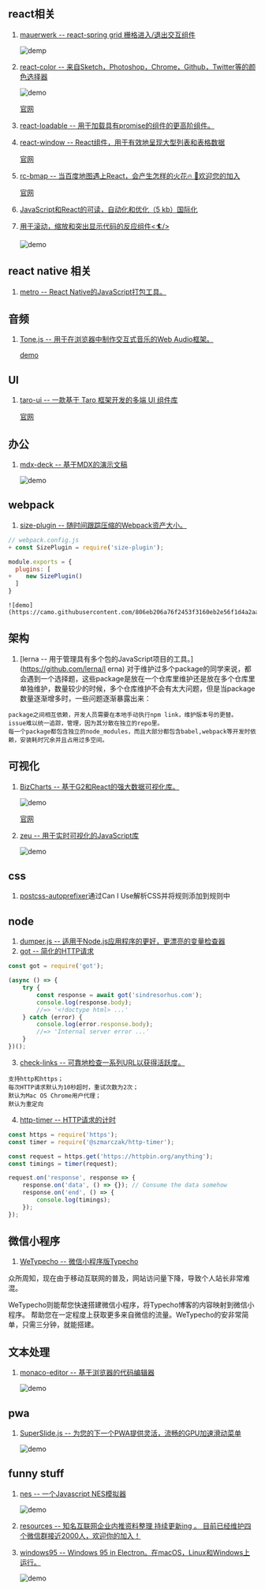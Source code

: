 ## react相关
1. [mauerwerk -- react-spring grid 栅格进入/退出交互组件](https://github.com/drcmda/mauerwerk)

    ![demp](https://github.com/drcmda/mauerwerk/raw/master/assets/grid.gif)
2. [react-color -- 来自Sketch，Photoshop，Chrome，Github，Twitter等的颜色选择器](https://github.com/casesandberg/react-color)

    ![demo](https://camo.githubusercontent.com/cf6a12e93cfa2e84b49f1cc4343f5f509c5ff54c/68747470733a2f2f6d656469612e67697068792e636f6d2f6d656469612f32364666676754353371453330344377452f67697068792e676966)

    [官网](http://casesandberg.github.io/react-color/)
3. [react-loadable -- 用于加载具有promise的组件的更高阶组件。](https://github.com/jamiebuilds/react-loadable)
4. [react-window -- React组件，用于有效地呈现大型列表和表格数据](https://github.com/bvaughn/react-window)

    [官网](https://react-window.now.sh/#/examples/list/fixed-size)
5. [rc-bmap -- 当百度地图遇上React，会产生怎样的火花🔥 🎉欢迎您的加入](https://github.com/jser-club/rc-bmap)

	[官网](https://bmap.jser-club.com/)
6. [JavaScript和React的可读，自动化和优化（5 kb）国际化](https://github.com/lingui/js-lingui)
7. [用于滚动，缩放和突出显示代码的反应组件<🏄/>](https://github.com/pomber/code-surfer)

	![demo](https://raw.githubusercontent.com/pomber/code-surfer/master/other/sample.gif)
## react native 相关
1. [metro -- React Native的JavaScript打包工具。](https://github.com/facebook/metro)
## 音频
1. [Tone.js -- 用于在浏览器中制作交互式音乐的Web Audio框架。](https://github.com/Tonejs/Tone.js)

    [demo](https://tonejs.github.io/demos)
## UI
1. [taro-ui -- 一款基于 Taro 框架开发的多端 UI 组件库](https://github.com/NervJS/taro-ui)

	[官网](https://taro-ui.aotu.io/#/docs/article)
## 办公
1. [mdx-deck -- 基于MDX的演示文稿](https://github.com/jxnblk/mdx-deck)

    ![demo](https://camo.githubusercontent.com/c12c8d143a3509f9aa6fde5629ea0c7f78e68437/68747470733a2f2f73332e616d617a6f6e6177732e636f6d2f6a786e626c6b2f6d64782d6465636b2e676966)
## webpack
1. [size-plugin -- 随时间跟踪压缩的Webpack资产大小。](https://github.com/GoogleChromeLabs/size-plugin)
```js
// webpack.config.js
+ const SizePlugin = require('size-plugin');

module.exports = {
  plugins: [
+    new SizePlugin()
  ]
}
```
	![demo](https://camo.githubusercontent.com/806eb206a76f2453f3160eb2e56f1d4a2aaa589f/68747470733a2f2f692e696d6775722e636f6d2f33625742724a6d2e706e67)
## 架构
1. [lerna -- 用于管理具有多个包的JavaScript项目的工具。](https://github.com/lerna/l                                                                                                                                                                                                                    erna)
对于维护过多个package的同学来说，都会遇到一个选择题，这些package是放在一个仓库里维护还是放在多个仓库里单独维护，数量较少的时候，多个仓库维护不会有太大问题，但是当package数量逐渐增多时，一些问题逐渐暴露出来：
```
package之间相互依赖，开发人员需要在本地手动执行npm link，维护版本号的更替。
issue难以统一追踪，管理，因为其分散在独立的repo里。
每一个package都包含独立的node_modules，而且大部分都包含babel,webpack等开发时依赖，安装耗时冗余并且占用过多空间。
```
## 可视化
1. [BizCharts -- 基于G2和React的强大数据可视化库。](https://github.com/alibaba/BizCharts)

	![demo](http://img.alicdn.com/tfs/TB1YHabzxSYBuNjSsphXXbGvVXa-3602-972.png)

	[官网](http://bizcharts.net/products/bizCharts)
2. [zeu -- 用于实时可视化的JavaScript库](https://github.com/shzlw/zeu)

	![demo](https://github.com/shzlw/zeu/raw/master/examples/my-command-center.v1.0.0.gif)
## css
1. [postcss-autoprefixer](https://github.com/postcss/autoprefixer)通过Can I Use解析CSS并将规则添加到规则中
## node
1. [dumper.js -- 适用于Node.js应用程序的更好，更漂亮的变量检查器](https://github.com/zeeshanu/dumper.js)
2. [got -- 简化的HTTP请求](https://github.com/sindresorhus/got)
```js
const got = require('got');

(async () => {
	try {
		const response = await got('sindresorhus.com');
		console.log(response.body);
		//=> '<!doctype html> ...'
	} catch (error) {
		console.log(error.response.body);
		//=> 'Internal server error ...'
	}
})();
```
3. [check-links -- 可靠地检查一系列URL以获得活跃度。](https://github.com/transitive-bullshit/check-links)
```
支持http和https；
每次HTTP请求默认为10秒超时，重试次数为2次；
默认为Mac OS Chrome用户代理；
默认为重定向
```
4. [http-timer -- HTTP请求的计时](https://github.com/szmarczak/http-timer)
```js
const https = require('https');
const timer = require('@szmarczak/http-timer');

const request = https.get('https://httpbin.org/anything');
const timings = timer(request);

request.on('response', response => {
	response.on('data', () => {}); // Consume the data somehow
	response.on('end', () => {
		console.log(timings);
	});
});
```
## 微信小程序
1. [WeTypecho -- 微信小程序版Typecho ](https://github.com/MingliangLu/WeTypecho)

众所周知，现在由于移动互联网的普及，网站访问量下降，导致个人站长非常难混。

WeTypecho则能帮您快速搭建微信小程序，将Typecho博客的内容映射到微信小程序。 帮助您在一定程度上获取更多来自微信的流量。WeTypecho的安非常简单，只需三分钟，就能搭建。

## 文本处理
1. [monaco-editor -- 基于浏览器的代码编辑器](https://github.com/Microsoft/monaco-editor)

	![demo](https://cloud.githubusercontent.com/assets/5047891/19600675/5eaae9e6-97a6-11e6-97ad-93903167d8ba.png)
## pwa
1. [SuperSlide.js -- 为您的下一个PWA提供灵活，流畅的GPU加速滑动菜单](https://github.com/osrec/SuperSlide.js)

	![demo](https://github.com/osrec/SuperSlide.js/raw/master/gifs/demo.gif)
## funny stuff
1. [nes -- 一个Javascript NES模拟器](https://github.com/fredericcambon/nes)

    ![demo](https://camo.githubusercontent.com/7545e51acb21557e1a37856f45ab7f01da83d4e0/68747470733a2f2f692e696d6775722e636f6d2f7a6d39626a474e6c2e706e67)
2. [resources -- 知名互联网企业内推资料整理 持续更新ing 。 目前已经维护四个微信群接近2000人，欢迎你的加入！](https://github.com/BestDingSheng/resources)
3. [windows95 -- Windows 95 in Electron。在macOS，Linux和Windows上运行。](https://github.com/felixrieseberg/windows95)

	![demo](https://user-images.githubusercontent.com/1426799/44532591-4ceb3680-a6a8-11e8-8c2c-bc29f3bfdef7.png)